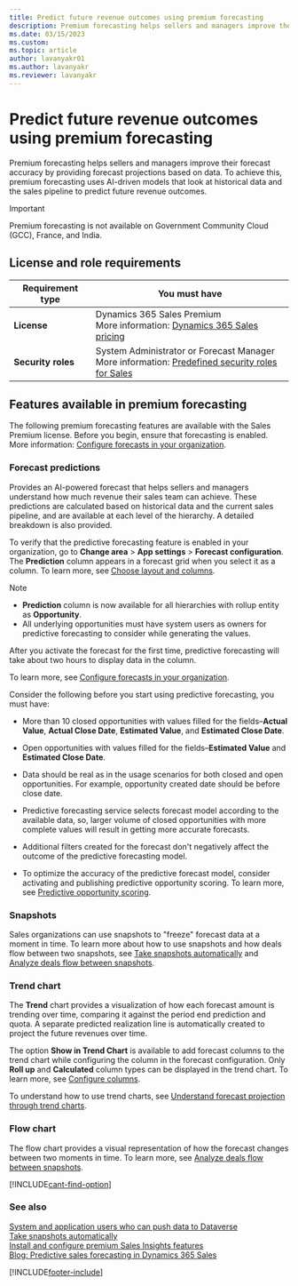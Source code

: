 ```yaml
---
title: Predict future revenue outcomes using premium forecasting
description: Premium forecasting helps sellers and managers improve their forecast accuracy by providing forecast projections based on data.
ms.date: 03/15/2023
ms.custom: 
ms.topic: article
author: lavanyakr01
ms.author: lavanyakr
ms.reviewer: lavanyakr
---
```

# Predict future revenue outcomes using premium forecasting

Premium forecasting helps sellers and managers improve their forecast accuracy by providing forecast projections based on data. To achieve this, premium forecasting uses AI-driven models that look at historical data and the sales pipeline to predict future revenue outcomes.

>[!IMPORTANT]
>Premium forecasting is not available on Government Community Cloud (GCC), France, and India.

## License and role requirements
| Requirement type | You must have |
|-----------------------|---------|
| **License** | Dynamics 365 Sales Premium <br>More information: [Dynamics 365 Sales pricing](https://dynamics.microsoft.com/sales/pricing/) |
| **Security roles** | System Administrator or Forecast Manager <br>  More information: [Predefined security roles for Sales](security-roles-for-sales.md)|


## Features available in premium forecasting

The following premium forecasting features are available with the Sales Premium license. Before you begin, ensure that forecasting is enabled. More information: [Configure forecasts in your organization](configure-forecast.md).

### Forecast predictions

Provides an AI-powered forecast that helps sellers and managers understand how much revenue their sales team can achieve. These predictions are calculated based on historical data and the current sales pipeline, and are available at each level of the hierarchy. A detailed breakdown is also provided. 

To verify that the predictive forecasting feature is enabled in your organization, go to **Change area** > **App settings** > **Forecast configuration**. The **Prediction** column appears in a forecast grid when you select it as a column. To learn more, see [Choose layout and columns](/dynamics365/sales-enterprise/choose-layout-and-columns-forecast).

>[!NOTE]
> - **Prediction** column is now available for all hierarchies with rollup entity as **Opportunity**.
> -  All underlying opportunities must have system users as owners for predictive forecasting to consider while generating the values. 

After you activate the forecast for the first time, predictive forecasting will take about two hours to display data in the column.

To learn more, see [Configure forecasts in your organization](/dynamics365/sales-enterprise/configure-forecast).

Consider the following before you start using predictive forecasting, you must have:

-	More than 10 closed opportunities with values filled for the fields–**Actual Value**, **Actual Close Date**, **Estimated Value**, and **Estimated Close Date**. 

-	Open opportunities with values filled for the fields–**Estimated Value** and **Estimated Close Date**. 

-	Data should be real as in the usage scenarios for both closed and open opportunities. For example, opportunity created date should be before close date.

- Predictive forecasting service selects forecast model according to the available data, so, larger volume of closed opportunities with more complete values will result in getting more accurate forecasts.

- Additional filters created for the forecast don't negatively affect the outcome of the predictive forecasting model.

- To optimize the accuracy of the predictive forecast model, consider activating and publishing predictive opportunity scoring. To learn more, see [Predictive opportunity scoring](configure-predictive-opportunity-scoring.md).

### Snapshots

Sales organizations can use snapshots to "freeze" forecast data at a moment in time. To learn more about how to use snapshots and how deals flow between two snapshots, see [Take snapshots automatically](manage-snapshots-forecast.md) and [Analyze deals flow between snapshots](analyze-deals-flow-between-snapshots.md).

### Trend chart

The **Trend** chart provides a visualization of how each forecast amount is trending over time, comparing it against the period end prediction and quota. A separate predicted realization line is automatically created to project the future revenues over time.

The option **Show in Trend Chart** is available to add forecast columns to the trend chart while configuring the column in the forecast configuration. Only **Roll up** and **Calculated** column types can be displayed in the trend chart. To learn more, see [Configure columns](/dynamics365/sales-enterprise/choose-layout-and-columns-forecast#configure-columns).

To understand how to use trend charts, see [Understand forecast projection through trend charts](understand-forecast-projection-through-trend-chart.md).

### Flow chart

The flow chart provides a visual representation of how the forecast changes between two moments in time. To learn more, see [Analyze deals flow between snapshots](analyze-deals-flow-between-snapshots.md).

[!INCLUDE[cant-find-option](../includes/cant-find-option.md)]

### See also

[System and application users who can push data to Dataverse](/power-platform/admin/system-application-users)  
[Take snapshots automatically](manage-snapshots-forecast.md)<br>
[Install and configure premium Sales Insights features](intro-admin-guide-sales-insights.md#enable-and-configure-premium-sales-insights-features)<br>
[Blog: Predictive sales forecasting in Dynamics 365 Sales](https://cloudblogs.microsoft.com/dynamics365/it/2020/02/26/predictive-sales-forecasting-in-dynamics-365-sales/)


[!INCLUDE[footer-include](../includes/footer-banner.md)]

